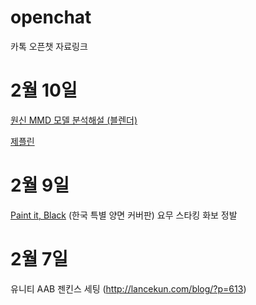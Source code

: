 # openchat
카톡 오픈챗 자료링크


# 2월 10일

[원신 MMD 모델 분석해설 (블렌더)](https://youtu.be/ZRkpA7KPGk4)

[제플린](https://zeplin.io/)

# 2월 9일

[Paint it, Black](https://book.naver.com/bookdb/book_detail.nhn?bid=17848814) (한국 특별 양면 커버판) 요무 스타킹 화보 정발

# 2월 7일

유니티 AAB 젠킨스 세팅 (http://lancekun.com/blog/?p=613)
